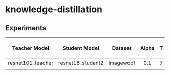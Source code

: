 # knowledge-distillation

## Experiments

|   Teacher Model   |   Student Model   |  Dataset  | Alpha | T | Accuracy (distilled) | Accuracy (pure stunent) | Code |
|:-----------------:|:-----------------:|:---------:|:-----:|:-:|:--------------------:|:-----------------------:|:----:|
| resnet101_teacher | resnet18_student2 | Imagewoof |  0.1  | 7 |                      |                         |      |
|                   |                   |           |       |   |                      |                         |      |
